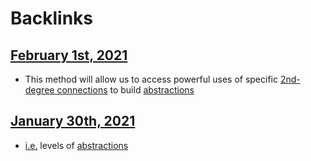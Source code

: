 
# Backlinks
## [February 1st, 2021](<February 1st, 2021.md>)
- This method will allow us to access powerful uses of specific [2nd-degree connections](<2nd-degree connections.md>) to build [abstractions](<abstractions.md>)

## [January 30th, 2021](<January 30th, 2021.md>)
- [i.e.](<i.e..md>) levels of [abstractions](<abstractions.md>)

